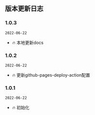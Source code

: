 ## 版本更新日志

### 1.0.3

`2022-06-22`

- 🔥 本地更新docs
### 1.0.2

`2022-06-22`

- 🔥 更新github-pages-deploy-action配置

### 1.0.1

`2022-06-22`

- 🔥 初始化
